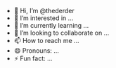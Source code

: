 - 👋 Hi, I’m @thederder
- 👀 I’m interested in ...
- 🌱 I’m currently learning ...
- 💞️ I’m looking to collaborate on ...
- 📫 How to reach me ...
- 😄 Pronouns: ...
- ⚡ Fun fact: ...

<!---
thederder/thederder is a ✨ special ✨ repository because its `README.md` (this file) appears on your GitHub profile.
You can click the Preview link to take a look at your changes.
--->
